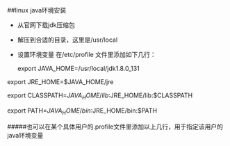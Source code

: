 ##linux java环境安装

* 从官网下载jdk压缩包
* 解压到合适的目录，这里是/usr/local
* 设置环境变量
   在/etc/profile 文件里添加如下几行：
    
  export JAVA_HOME=/usr/local/jdk1.8.0_131

 export JRE_HOME=$JAVA_HOME/jre

 export CLASSPATH=$JAVA_HOME/lib:$JRE_HOME/lib:$CLASSPATH

 export PATH=$JAVA_HOME/bin:$JRE_HOME/bin:$PATH

 #####也可以在某个具体用户的.profile文件里添加以上几行，用于指定该用户的java环境变量